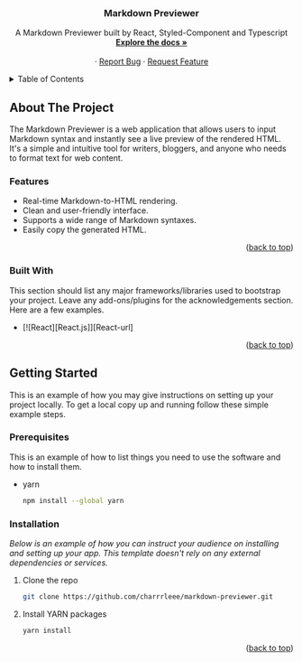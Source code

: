 <br />
<div align="center">
  <a href="https://github.com/charrrleee/markdown-previewer">
  </a>

  <h3 align="center">Markdown Previewer</h3>

  <p align="center">
    A Markdown Previewer built by React, Styled-Component and Typescript
    <br />
    <a href="https://github.com/charrrleee/markdown-previewer/blob/main/README.md"><strong>Explore the docs »</strong></a>
    <br />
    <br />
    <!-- <a href="https://github.com/othneildrew/Best-README-Template">View Demo</a> -->
    ·
    <a href="https://github.com/charrrleee/markdown-previewer/issues">Report Bug</a>
    ·
    <a href="https://github.com/charrrleee/markdown-previewer/issues">Request Feature</a>
  </p>
</div>



<!-- TABLE OF CONTENTS -->
<details>
  <summary>Table of Contents</summary>
  <ol>
    <li>
      <a href="#about-the-project">About The Project</a><ul>
        <li><a href="#features">Features</a></li>
      </ul>
      <ul>
        <li><a href="#built-with">Built With</a></li>
      </ul>
    </li>
    <li>
      <a href="#getting-started">Getting Started</a>
      <ul>
        <li><a href="#prerequisites">Prerequisites</a></li>
        <li><a href="#installation">Installation</a></li>
      </ul>
    </li>
  </ol>
</details>



<!-- ABOUT THE PROJECT -->
## About The Project

The Markdown Previewer is a web application that allows users to input Markdown syntax and instantly see a live preview of the rendered HTML. It's a simple and intuitive tool for writers, bloggers, and anyone who needs to format text for web content.
### Features

- Real-time Markdown-to-HTML rendering.
- Clean and user-friendly interface.
- Supports a wide range of Markdown syntaxes.
- Easily copy the generated HTML.

<p align="right">(<a href="#readme-top">back to top</a>)</p>

### Built With

This section should list any major frameworks/libraries used to bootstrap your project. Leave any add-ons/plugins for the acknowledgements section. Here are a few examples.

* [![React][React.js]][React-url]

<p align="right">(<a href="#readme-top">back to top</a>)</p>



<!-- GETTING STARTED -->
## Getting Started

This is an example of how you may give instructions on setting up your project locally.
To get a local copy up and running follow these simple example steps.

### Prerequisites

This is an example of how to list things you need to use the software and how to install them.
* yarn
  ```sh
  npm install --global yarn
  ```

### Installation

_Below is an example of how you can instruct your audience on installing and setting up your app. This template doesn't rely on any external dependencies or services._

1. Clone the repo
   ```sh
   git clone https://github.com/charrrleee/markdown-previewer.git
   ```
2. Install YARN packages
   ```sh
   yarn install
   ```
<p align="right">(<a href="#readme-top">back to top</a>)</p>


